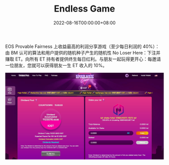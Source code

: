 ﻿---
title: "Endless Game"
description: "收益最高的分红游戏（至少"
date: 2022-08-16T00:00:00+08:00
lastmod: 2022-08-16T00:00:00+08:00
draft: false
authors: ["boogArno"]
featuredImage: "endless-game.png"
tags: ["Gambling","Endless Game"]
categories: ["nfts"]
nfts: ["Gambling"]
blockchain: "EOS"
website: "https://eos.endless.game/"
twitter: "https://twitter.com/EndlessGameTeam"
discord: "https://discord.gg/9Vhnehq"
telegram: "https://t.me/EndlessGameTeam"
github: ""
youtube: ""
twitch: ""
facebook: ""
instagram: ""
reddit: ""
medium: ""
steam: ""
gitbook: ""
googleplay: ""
appstore: ""
status: "Live"
weight: 
lightgallery: true
toc: true
pinned: false
recommend: false
recommend1: false
---
EOS Provable Fairness 上收益最高的利润分享游戏（至少每日利润的 40%）：由 BM 认可的算法和用户提供的随机种子产生的随机性 No Loser Here：下注并赚取 ET。向所有 ET 持有者提供终生每日红利。与朋友一起玩得更开心：每邀请一位朋友，您就可以获得朋友一生 ET 收入的 10%。

![D2F5LntU4AAjZiV](D2F5LntU4AAjZiV.jpg)